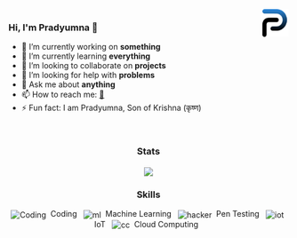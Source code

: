 <img src="logo.svg" align="right" height="50" width="50"/>
<link rel="stylesheet" href="https://raw.githubusercontent.com/sindresorhus/github-markdown-css/gh-pages/github-markdown.css">

### Hi, I'm Pradyumna 👋

- 🔭 I’m currently working on **something**
- 🌱 I’m currently learning **everything**
- 👯 I’m looking to collaborate on **projects**
- 🤔 I’m looking for help with **problems**
- 💬 Ask me about **anything**
- 📫 How to reach me: [🚀](https://github.com/PradyumnaKrishna/PradyumnaKrishna/raw/master/README.md)
- ⚡ Fun fact: I am Pradyumna, Son of Krishna (कृष्ण) <!-- The real one 😁-->

<br>
<h3 align="center">Stats</h3>
<p align="center"><img align="center" src="https://github-readme-stats.vercel.app/api?username=PradyumnaKrishna&hide=contribs&show_icons=true&theme=gotham"</p>
<br>

<h3 align="center">Skills</h3>
<p align="center">
  <img align="center" width="50px" alt="Coding" src="https://raw.githubusercontent.com/PradyumnaKrishna/pradyumnakrishna.github.io/master/assets/img/icon/code.svg">&nbsp; Coding &nbsp;
  <img align="center" width="50px" alt="ml" src="https://raw.githubusercontent.com/PradyumnaKrishna/pradyumnakrishna.github.io/master/assets/img/icon/ml.svg">&nbsp; Machine Learning &nbsp;
  <img align="center" width="50px" alt="hacker" src="https://raw.githubusercontent.com/PradyumnaKrishna/pradyumnakrishna.github.io/master/assets/img/icon/hacker.svg">&nbsp; Pen Testing &nbsp;
  <img align="center" width="50px" alt="iot" src="https://raw.githubusercontent.com/PradyumnaKrishna/pradyumnakrishna.github.io/master/assets/img/icon/iot.svg">&nbsp; IoT &nbsp;
  <img align="center" width="50px" alt="cc" src="https://raw.githubusercontent.com/PradyumnaKrishna/pradyumnakrishna.github.io/master/assets/img/icon/cc.svg">&nbsp; Cloud  Computing &nbsp;
</p>

<!--
<h3 align="center">Contact</h3>
<p align="center">
 <a href="https://instagram.com/pradyumnakrishna">
  <img align="center" alt="Instagram" width="47px" src="/assets/img/insta.png" />
 </a>&nbsp;
 <a href="https://twitter.com/iPradyumnaK">
  <img align="center" alt="Twitter" width="53px" src="/assets/img/twitter.png" />
 </a>&nbsp;
 <a href="https://linkedin.com/in/pradyumnakrishna">
  <img align="center" alt="Twitter" width="50px" src="/assets/img/linkedin.png" />
 </a>&nbsp;
 <a href="https://t.me/PradyumnaKrishna">
  <img align="center" alt="Twitter" width="50px" src="/assets/img/telegram.png" />
 </a>
</p>
-->
